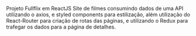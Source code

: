  Projeto Fullflix em ReactJS
 Site de filmes consumindo dados de uma API utilizando o axios, e styled components para estilização, além utilização do React-Router para criação de rotas das páginas, e utilizando o Redux para trafegar os dados para a página de detalhes.
